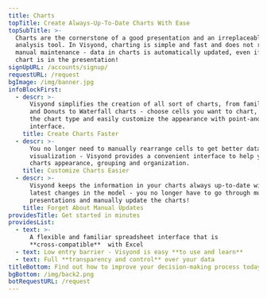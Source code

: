 ```yaml
---
title: Charts
topTitle: Create Always-Up-To-Date Charts With Ease
topSubTitle: >-
  Charts are the cornerstone of a good presentation and an irreplaceable
  analysis tool. In Visyond, charting is simple and fast and does not require
  manual maintenance - data in charts is automatically updated, even if the
  chart is in the presentation!
signUpURL: /accounts/signup/
requestURL: /request
bgImage: /img/banner.jpg
infoBlockFirst:
  - descr: >-
      Visyond simplifies the creation of all sort of charts, from familiar Bars
      and Donuts to Waterfall charts - choose cells you want to chart, select
      the chart type and easily customize the appearance with point-and-click
      interface.
    title: Create Charts Faster
  - descr: >-
      You no longer need to manually rearrange cells to get better data
      visualization - Visyond provides a convenient interface to help you change
      charts appearance, grouping and organization.
    title: Customize Charts Easier
  - descr: >-
      Visyond keeps the information in your charts always up-to-date with the
      latest changes in the model - you no longer have to go through multiple
      presentations and manually update the charts!
    title: Forget About Manual Updates
providesTitle: Get started in minutes
providesList:
  - text: >-
      A flexible and familiar spreadsheet interface that is
      **cross-compatible**  with Excel
  - text: Low entry barrier - Visyond is easy **to use and learn**
  - text: Full **transparency and control** over your data
titleBottom: Find out how to improve your decision-making process today
bgBottom: /img/back2.png
botRequestURL: /request
---
```


